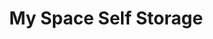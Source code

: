 ---
title: "My Space Self Storage"
url: /broadstairs/my-space-self-storage/
shop: storage rental
---